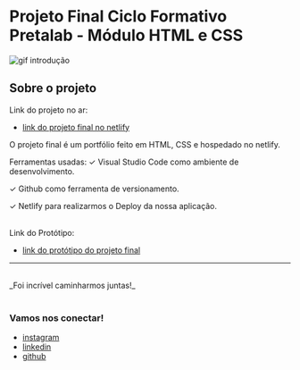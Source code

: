 # Projeto Final Ciclo Formativo Pretalab - Módulo HTML e CSS
![gif introdução](https://media.tenor.com/fv579hybxZkAAAAC/tiana-princess.gif)

## Sobre o projeto

Link do projeto no ar:

- [link do projeto final no netlify](https://www.figma.com/file/dykEV9jRKyK7K83CQ74zfP/Portfolio-Ciclo-Formativo-II---M%C3%B3dulo-I?node-id=0%3A1)

O projeto final é um portfólio feito em HTML, CSS e hospedado no netlify.

Ferramentas usadas:
✓		Visual Studio Code como ambiente de desenvolvimento.

✓		Github como ferramenta de versionamento.

✓		Netlify para realizarmos o Deploy da nossa aplicação.

<br>
Link do Protótipo:

- [link do protótipo do projeto final](https://www.figma.com/file/dykEV9jRKyK7K83CQ74zfP/Portfolio-Ciclo-Formativo-II---M%C3%B3dulo-I?node-id=0%3A1)

---
<br>
_Foi incrível caminharmos juntas!_
<br><br>

### Vamos nos conectar!

- [instagram](https://www.instagram.com/TROCAR)
- [linkedin](https://www.linkedin.com/in/TROCAR)
- [github](https://github.com/TROCAR)


<br>

